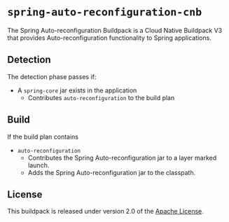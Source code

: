 # `spring-auto-reconfiguration-cnb`
The Spring Auto-reconfiguration Buildpack is a Cloud Native Buildpack V3 that provides Auto-reconfiguration functionality to Spring applications.

## Detection
The detection phase passes if:

* A `spring-core` jar exists in the application
  * Contributes `auto-reconfiguration` to the build plan

## Build
If the build plan contains

* `auto-reconfiguration`
  * Contributes the Spring Auto-reconfiguration jar to a layer marked launch.
  * Adds the Spring Auto-reconfiguration jar to the classpath.

## License
This buildpack is released under version 2.0 of the [Apache License][a].

[a]: http://www.apache.org/licenses/LICENSE-2.0
